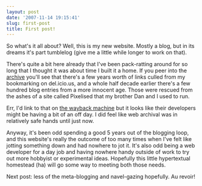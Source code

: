 ```yaml
---
layout: post
date: '2007-11-14 19:15:41'
slug: first-post
title: First post!
---
```


So what's it all about? Well, this is my new website. Mostly a blog, but in its dreams it's part tumblelog (give me a little while longer to work on that).

There's quite a bit here already that I've been pack-ratting around for so long that I thought it was about time I built it a home. If you peer into the [archive](http://matt.tarbit.org/archive/) you'll see that there's a few years worth of links culled from my bookmarking on del.icio.us, and a whole half decade earlier there's a few hundred blog entries from a more innocent age. Those were rescued from the ashes of a site called Pixelised that my brother Dan and I used to run.

Err, I'd link to that on [the wayback machine](http://www.archive.org) but it looks like their developers might be having a bit of an off day. I did feel like web archival was in relatively safe hands until just now.

Anyway, it's been odd spending a good 5 years out of the blogging loop, and this website's really the outcome of too many times when I've felt like jotting something down and had nowhere to jot it. It's also odd being a web developer for a day job and having nowhere handy outside of work to try out more hobbyist or experimental ideas. Hopefully this little hypertextual homestead (ha) will go some way to meeting both those needs.

Next post: less of the meta-blogging and navel-gazing hopefully. Au revoir!